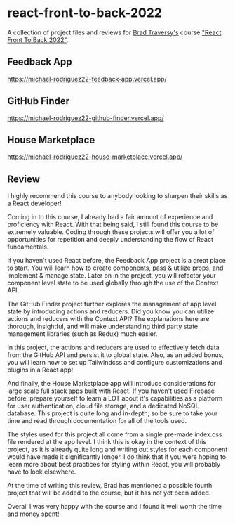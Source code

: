 # react-front-to-back-2022

A collection of project files and reviews for [Brad Traversy's](https://www.traversymedia.com/) course ["React Front To Back 2022"](https://www.udemy.com/course/react-front-to-back-2022/?referralCode=4A622C7E48DB66154114).

## Feedback App

https://michael-rodriguez22-feedback-app.vercel.app/

## GitHub Finder

https://michael-rodriguez22-github-finder.vercel.app/

## House Marketplace

https://michael-rodriguez22-house-marketplace.vercel.app/

## Review

I highly recommend this course to anybody looking to sharpen their skills as a React developer!

Coming in to this course, I already had a fair amount of experience and proficiency with React. With that being said, I still found this course to be extremely valuable. Coding through these projects will offer you a lot of opportunities for repetition and deeply understanding the flow of React fundamentals.

If you haven't used React before, the Feedback App project is a great place to start. You will learn how to create components, pass & utilize props, and implement & manage state. Later on in the project, you will refactor your component level state to be used globally through the use of the Context API.

The GitHub Finder project further explores the management of app level state by introducing actions and reducers. Did you know you can utilize actions and reducers with the Context API? The explanations here are thorough, insightful, and will make understanding third party state management libraries (such as Redux) much easier.

In this project, the actions and reducers are used to effectively fetch data from the GitHub API and persist it to global state. Also, as an added bonus, you will learn how to set up Tailwindcss and configure customizations and plugins in a React app!

And finally, the House Marketplace app will introduce considerations for large scale full stack apps built with React. If you haven't used Firebase before, prepare yourself to learn a LOT about it's capabilities as a platform for user authentication, cloud file storage, and a dedicated NoSQL database. This project is quite long and in-depth, so be sure to take your time and read through documentation for all of the tools used.

The styles used for this project all come from a single pre-made index.css file rendered at the app level. I think this is okay in the context of this project, as it is already quite long and writing out styles for each component would have made it significantly longer. I do think that if you were hoping to learn more about best practices for styling within React, you will probably have to look elsewhere.

At the time of writing this review, Brad has mentioned a possible fourth project that will be added to the course, but it has not yet been added.

Overall I was very happy with the course and I found it well worth the time and money spent!
